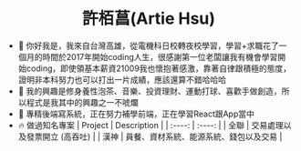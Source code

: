 <h1 align="center">許栢菖(Artie Hsu)</h1>

- 👋 你好我是，我來自台灣高雄，從電機科日校轉夜校學習，學習+求職花了一個月的時間於2017年開始coding人生，很感謝第一位老闆讓我有機會學習開始coding，即使領基本薪資21009我也懷抱著感激，靠著自律跟積極的態度，證明非本科努力也可以打出一片成績，應該還算不錯哈哈哈
- 👀 我的興趣是修身養性泡茶、音樂、投資理財、運動打球、喜歡手做創造，所以程式是我其中的興趣之一不唬爛
- 🌱 專精後端寫系統，正在努力補學前端，正在學習React跟App當中
- 🔥 做過知名專案 
  | Project | Description |
  | :----: | :----: |
  | 全聯 | 交易處理以及發票開立 (高吞吐) |
  | 漢神 | 員餐、資材系統、能源系統、錢包以及交易 |
